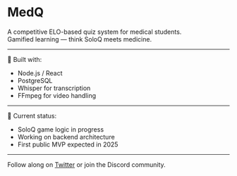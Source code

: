 # MedQ

A competitive ELO-based quiz system for medical students.  
Gamified learning — think SoloQ meets medicine.

---

🔹 Built with:
- Node.js / React
- PostgreSQL
- Whisper for transcription
- FFmpeg for video handling

---

🔧 Current status:
- SoloQ game logic in progress
- Working on backend architecture
- First public MVP expected in 2025

---

Follow along on [Twitter](https://twitter.com/alexfounderx) or join the Discord community.
